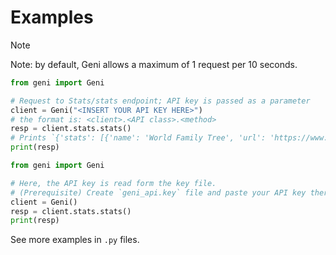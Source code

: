 # Examples

> [!NOTE]
> Note: by default, Geni allows a maximum of 1 request per 10 seconds.

```python
from geni import Geni

# Request to Stats/stats endpoint; API key is passed as a parameter
client = Geni("<INSERT YOUR API KEY HERE>")
# the format is: <client>.<API class>.<method>
resp = client.stats.stats()
# Prints `{'stats': [{'name': 'World Family Tree', 'url': 'https://www.geni.com/api/stats/world-family-tree'}]}`
print(resp)
```

```python
from geni import Geni

# Here, the API key is read form the key file.
# (Prerequisite) Create `geni_api.key` file and paste your API key there.
client = Geni()
resp = client.stats.stats()
print(resp)
```

See more examples in `.py` files.